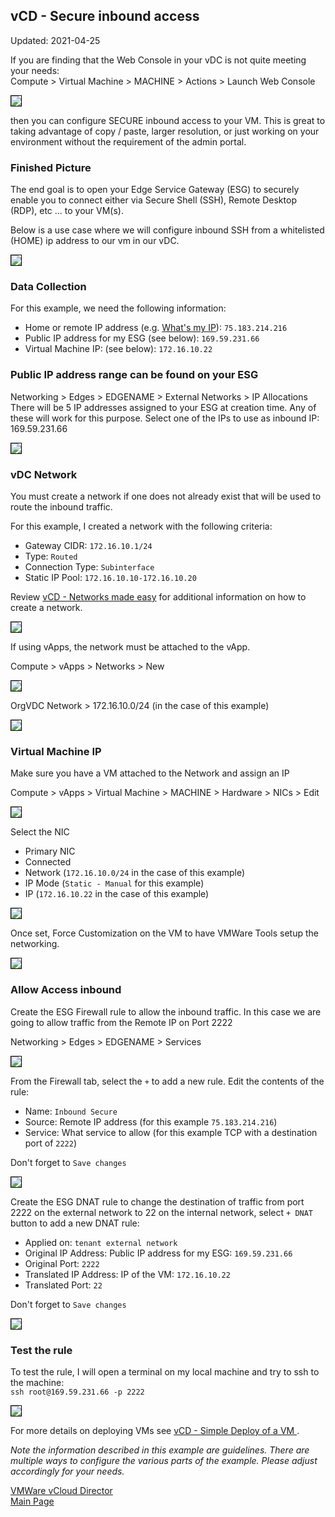 ## vCD - Secure inbound access

Updated: 2021-04-25

If you are finding that the Web Console in your vDC is not quite meeting your needs:<br>
Compute > Virtual Machine > MACHINE > Actions > Launch Web Console

<img src="images/0-webconsole.png" style="border: 1px solid black">

 then you can configure SECURE inbound access to your VM.  This is great to taking advantage of copy / paste, larger resolution, or just working on your environment without the requirement of the admin portal.

### Finished Picture

The end goal is to open your Edge Service Gateway (ESG) to securely enable you to connect either via Secure Shell (SSH), Remote Desktop (RDP), etc ... to your VM(s).

Below is a use case where we will configure inbound SSH from a whitelisted (HOME) ip address to our vm in our vDC.

<img src="images/1-complete.png" style="border: 1px solid black">

### Data Collection 

For this example, we need the following information:
- Home or remote IP address (e.g. [What's my IP](https://whatismyipaddress.com/)): `75.183.214.216`
- Public IP address for my ESG (see below): `169.59.231.66`
- Virtual Machine IP: (see below): `172.16.10.22`

### Public IP address range can be found on your ESG

Networking > Edges > EDGENAME > External Networks > IP Allocations<br>
There will be 5 IP addresses assigned to your ESG at creation time.  Any of these will work for this purpose.  Select one of the IPs to use as inbound IP:  169.59.231.66

<img src="images/2-esg-publicips.png" style="border: 1px solid black">

### vDC Network

You must create a network if one does not already exist that will be used to route the inbound traffic.

For this example, I created a network with the following criteria:
- Gateway CIDR: `172.16.10.1/24`
- Type: `Routed`
- Connection Type: `Subinterface`
- Static IP Pool: `172.16.10.10-172.16.10.20`

Review [vCD -   Networks made easy](https://mlwiles.github.io/vmwaresolutions/vcd/network101/) for additional information on how to create a network.

<img src="images/3-network.png" style="border: 1px solid black">

If using vApps, the network must be attached to the vApp.  

Compute > vApps > Networks > New

<img src="images/4-vapp-network.png" style="border: 1px solid black">

OrgVDC Network > 172.16.10.0/24 (in the case of this example)

<img src="images/5-vapp-network.png" style="border: 1px solid black">

### Virtual Machine IP

Make sure you have a VM attached to the Network and assign an IP

Compute > vApps > Virtual Machine > MACHINE > Hardware > NICs > Edit

<img src="images/6-vm-network.png" style="border: 1px solid black">

Select the NIC
- Primary NIC
- Connected
- Network (`172.16.10.0/24` in the case of this example)
- IP Mode (`Static - Manual` for this example)
- IP (`172.16.10.22` in the case of this example)

<img src="images/7-vm-network.png" style="border: 1px solid black">

Once set, Force Customization on the VM to have VMWare Tools setup the networking.

<img src="images/8-vm-poweron.png" style="border: 1px solid black">

### Allow Access inbound

Create the ESG Firewall rule to allow the inbound traffic.  In this case we are going to allow traffic from the Remote IP on Port 2222

Networking > Edges > EDGENAME > Services<br>

<img src="images/9-esg-firewall.png" style="border: 1px solid black">

From the Firewall tab, select the `+` to add a new rule.  Edit the contents of the rule:
- Name: `Inbound Secure`
- Source: Remote IP address (for this example `75.183.214.216`)
- Service: What service to allow (for this example TCP with a destination port of `2222`)

Don't forget to `Save changes`

<img src="images/10-esg-firewall.png" style="border: 1px solid black">

Create the ESG DNAT rule to change the destination of traffic from port 2222 on the external network to 22 on the internal network, select `+ DNAT` button to add a new DNAT rule:
- Applied on: `tenant external network`
- Original IP Address: Public IP address for my ESG: `169.59.231.66`
- Original Port: `2222`
- Translated IP Address: IP of the VM: `172.16.10.22`
- Translated Port: `22`

Don't forget to `Save changes`

<img src="images/11-esg-dnat.png" style="border: 1px solid black">

### Test the rule

To test the rule, I will open a terminal on my local machine and try to ssh to the machine:<br>
`ssh root@169.59.231.66 -p 2222`

<img src="images/12-test.png" style="border: 1px solid black">

For more details on deploying VMs see [vCD - Simple Deploy of a VM
](https://mlwiles.github.io/vmwaresolutions/vcd/vm101/).

_Note the information described in this example are guidelines.  There are multiple ways to configure the various parts of the example.  Please adjust accordingly for your needs._

[VMWare vCloud Director](https://mlwiles.github.io/vmwaresolutions/vcd/)<br/>
[Main Page](https://mlwiles.github.io/vmwaresolutions)

